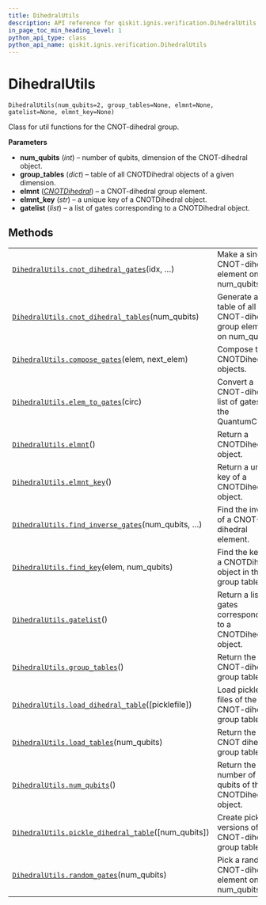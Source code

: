 ```yaml
---
title: DihedralUtils
description: API reference for qiskit.ignis.verification.DihedralUtils
in_page_toc_min_heading_level: 1
python_api_type: class
python_api_name: qiskit.ignis.verification.DihedralUtils
---
```


# DihedralUtils

<span id="qiskit.ignis.verification.DihedralUtils" />

`DihedralUtils(num_qubits=2, group_tables=None, elmnt=None, gatelist=None, elmnt_key=None)`

Class for util functions for the CNOT-dihedral group.

**Parameters**

*   **num\_qubits** (*int*) – number of qubits, dimension of the CNOT-dihedral object.
*   **group\_tables** (*dict*) – table of all CNOTDihedral objects of a given dimension.
*   **elmnt** ([*CNOTDihedral*](qiskit.ignis.verification.CNOTDihedral "qiskit.ignis.verification.CNOTDihedral")) – a CNOT-dihedral group element.
*   **elmnt\_key** (*str*) – a unique key of a CNOTDihedral object.
*   **gatelist** (*list*) – a list of gates corresponding to a CNOTDihedral object.

## Methods

|                                                                                                                                                                                        |                                                                      |
| -------------------------------------------------------------------------------------------------------------------------------------------------------------------------------------- | -------------------------------------------------------------------- |
| [`DihedralUtils.cnot_dihedral_gates`](qiskit.ignis.verification.DihedralUtils.cnot_dihedral_gates "qiskit.ignis.verification.DihedralUtils.cnot_dihedral_gates")(idx, …)               | Make a single CNOT-dihedral element on num\_qubits.                  |
| [`DihedralUtils.cnot_dihedral_tables`](qiskit.ignis.verification.DihedralUtils.cnot_dihedral_tables "qiskit.ignis.verification.DihedralUtils.cnot_dihedral_tables")(num\_qubits)       | Generate a table of all CNOT-dihedral group elements on num\_qubits. |
| [`DihedralUtils.compose_gates`](qiskit.ignis.verification.DihedralUtils.compose_gates "qiskit.ignis.verification.DihedralUtils.compose_gates")(elem, next\_elem)                       | Compose two CNOTDihedral objects.                                    |
| [`DihedralUtils.elem_to_gates`](qiskit.ignis.verification.DihedralUtils.elem_to_gates "qiskit.ignis.verification.DihedralUtils.elem_to_gates")(circ)                                   | Convert a CNOT-dihedral list of gates for the QuantumCircuit.        |
| [`DihedralUtils.elmnt`](qiskit.ignis.verification.DihedralUtils.elmnt "qiskit.ignis.verification.DihedralUtils.elmnt")()                                                               | Return a CNOTDihedral object.                                        |
| [`DihedralUtils.elmnt_key`](qiskit.ignis.verification.DihedralUtils.elmnt_key "qiskit.ignis.verification.DihedralUtils.elmnt_key")()                                                   | Return a unique key of a CNOTDihedral object.                        |
| [`DihedralUtils.find_inverse_gates`](qiskit.ignis.verification.DihedralUtils.find_inverse_gates "qiskit.ignis.verification.DihedralUtils.find_inverse_gates")(num\_qubits, …)          | Find the inverse of a CNOT-dihedral element.                         |
| [`DihedralUtils.find_key`](qiskit.ignis.verification.DihedralUtils.find_key "qiskit.ignis.verification.DihedralUtils.find_key")(elem, num\_qubits)                                     | Find the key of a CNOTDihedral object in the group table.            |
| [`DihedralUtils.gatelist`](qiskit.ignis.verification.DihedralUtils.gatelist "qiskit.ignis.verification.DihedralUtils.gatelist")()                                                      | Return a list of gates corresponding to a CNOTDihedral object.       |
| [`DihedralUtils.group_tables`](qiskit.ignis.verification.DihedralUtils.group_tables "qiskit.ignis.verification.DihedralUtils.group_tables")()                                          | Return the CNOT-dihedral group tables.                               |
| [`DihedralUtils.load_dihedral_table`](qiskit.ignis.verification.DihedralUtils.load_dihedral_table "qiskit.ignis.verification.DihedralUtils.load_dihedral_table")(\[picklefile])        | Load pickled files of the CNOT-dihedral group tables.                |
| [`DihedralUtils.load_tables`](qiskit.ignis.verification.DihedralUtils.load_tables "qiskit.ignis.verification.DihedralUtils.load_tables")(num\_qubits)                                  | Return the CNOT dihedral group tables.                               |
| [`DihedralUtils.num_qubits`](qiskit.ignis.verification.DihedralUtils.num_qubits "qiskit.ignis.verification.DihedralUtils.num_qubits")()                                                | Return the number of qubits of the CNOTDihedral object.              |
| [`DihedralUtils.pickle_dihedral_table`](qiskit.ignis.verification.DihedralUtils.pickle_dihedral_table "qiskit.ignis.verification.DihedralUtils.pickle_dihedral_table")(\[num\_qubits]) | Create pickled versions of the CNOT-dihedral group tables.           |
| [`DihedralUtils.random_gates`](qiskit.ignis.verification.DihedralUtils.random_gates "qiskit.ignis.verification.DihedralUtils.random_gates")(num\_qubits)                               | Pick a random CNOT-dihedral element on num\_qubits.                  |

